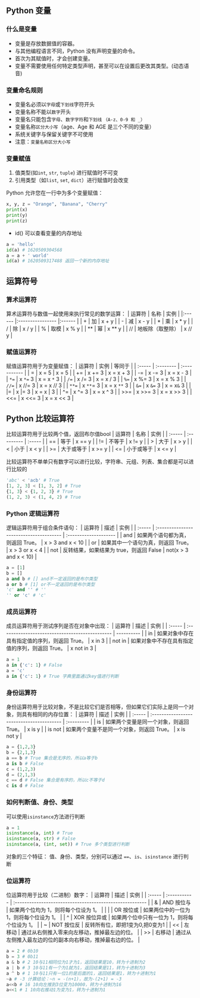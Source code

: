 ## Python 变量

### 什么是变量

- 变量是存放数据值的容器。
- 与其他编程语言不同，Python 没有声明变量的命令。
- 首次为其赋值时，才会创建变量。
- 变量不需要使用任何特定类型声明，甚至可以在设置后更改其类型。(动态语音)

### 变量命名规则

-   变量名必须以`字母`或`下划线`字符开头
-   变量名称不能以`数字`开头
-   变量名只能包含`字母`、`数字字符`和`下划线`  `（A-z、0-9 和 _）`
-   变量名称`区分大小写`（age、Age 和 AGE 是三个不同的变量）
-   系统关键字与保留关键字不可使用
-   注意：`变量名称区分大小写`

### 变量赋值

1. 值类型(如`int`, `str`, `tuple`)  进行赋值时不可变
2. 引用类型（如`list`, `set`, `dict`）进行赋值时会改变

Python 允许您在一行中为多个变量赋值：

```python
x, y, z = "Orange", "Banana", "Cherry"
print(x)
print(y)
print(z)
```

- id() 可以查看变量的内存地址

```python
a = 'hello'
id(a) # 1620509304568
a = a + ' world'
id(a) # 1620509317488 返回一个新的内存地址
```

## 运算符号

### 算术运算符

算术运算符与数值一起使用来执行常见的数学运算：
| 运算符 | 名称             | 实例   |
|:------ |:---------------- |:------ |
| +      | 加               | x + y  |
| -      | 减               | x - y  |
| *      | 乘               | x * y  |
| /      | 除               | x / y  |
| %      | 取模             | x % y  |
| **     | 幂               | x ** y |
| //     | 地板除（取整除） | x // y |

### 赋值运算符

赋值运算符用于为变量赋值：
| 运算符 | 实例      | 等同于       |
| :----- | :-------- | :----------- |
| =      | x = 5     | x = 5        |
| +=     | x += 3    | x = x + 3    |
| -=     | x -= 3    | x = x - 3    |
| `*=`   | x `*=` 3  | x = x `*` 3  |
| `/=`   | x /= 3    | x = x / 3    |
| `%=`   | x %= 3    | x = x % 3    |
| `//=`  | x //= 3   | x = x // 3   |
| `**=`  | x `**`= 3 | x = x `**` 3 |
| `&=`   | x `&=` 3  | x = x`&` 3   |
| \|=    | x \|= 3   | x = x \| 3   |
| ^=     | x ^= 3    | x = x ^ 3    |
| >>=    | x >>= 3   | x = x >> 3   |
| <<=    | x <<= 3   | x = x << 3   |

## Python 比较运算符

比较运算符用于比较两个值，返回布尔值bool
| 运算符 | 名称       | 实例   |
| :----- | :--------- | :----- |
| ==     | 等于       | x == y |
| !=     | 不等于     | x != y |
| >      | 大于       | x > y  |
| <      | 小于       | x < y  |
| >=     | 大于或等于 | x >= y |
| <=     | 小于或等于 | x <= y |

比较运算符不单单只有数字可以进行比较，字符串、元组、列表、集合都是可以进行比较的

```python
'abc' < 'acb' # True
[1, 2, 3] < [1, 3, 2] # True
{1, 3} < {1, 2, 3} # True
(1, 2, 3) < (1, 4, 2) # True
```

### Python 逻辑运算符

逻辑运算符用于组合条件语句：
| 运算符 | 描述                                    | 实例                  |
| :----- | :-------------------------------------- | :-------------------- |
| and    | 如果两个语句都为真，则返回 True。       | x > 3 and x < 10      |
| or     | 如果其中一个语句为真，则返回 True。     | x > 3 or x < 4        |
| not    | 反转结果，如果结果为 true，则返回 False | not(x > 3 and x < 10) |

```python
a = [1]
b = []
a and b # [] and不一定返回的是布尔类型
a or b # [1] or不一定返回的是布尔类型
'c' and '' # ''
'' or 'c' # 'c'
```

### 成员运算符

成员运算符用于测试序列是否在对象中出现：
| 运算符 | 描述                                            | 实例       |
| :----- | :---------------------------------------------- | ---------- |
| in     | 如果对象中存在具有指定值的序列，则返回 True。   | x in 3     |
| not in | 如果对象中不存在具有指定值的序列，则返回 True。 | x not in 3 |

```python
a = 1
a in {'c': 1} # False
a = 'c'
a in {'c': 1} # True 字典里面通过key值进行判断
```

### 身份运算符

身份运算符用于比较对象，不是比较它们是否相等，但如果它们实际上是同一个对象，则具有相同的内存位置：
| 运算符 | 描述                                      | 实例       |
| :----- | :---------------------------------------- | :--------- |
| is     | 如果两个变量是同一个对象，则返回 True。   | x is y     |
| is not | 如果两个变量不是同一个对象，则返回 True。 | x is not y |

```python
a = {1,2,3}
b = {2,1,3}
a == b # True 集合是无序的，所以a等于b
a is b # False
c = (1,2,3)
d = (2,1,3)
c == d # False 集合是有序的，所以c不等于d
c is d # False
```

### 如何判断值、身份、类型

可以使用`isinstance`方法进行判断
```python
a = 1
isinstance(a, int) # True
isinstance(a, str) # False
isinstance(a, (int, set)) # True 多个类型进行判断
```

对象的三个特征： 值、身份、类型，分别可以通过 `==`、`is`、`isinstance` 进行判断

### 位运算符

位运算符用于比较（二进制）数字：
| 运算符 | 描述         | 实例                                                     |
| :----- | :----------- | :------------------------------------------------------- |
| &      | AND 按位与   | 如果两个位均为 1，则将每个位设为 1。                     |
| \|     | OR 按位或    | 如果两位中的一位为 1，则将每个位设为 1。                 |
| ^      | XOR 按位异或 | 如果两个位中只有一位为 1，则将每个位设为 1。             |
| ~      | NOT 按位反   | 反转所有位，即把1变为0,把0变为1                          |
| <<     | 左移动       | 通过从右侧推入零来向左移动，推掉最左边的位。             |
| >>     | 右移动       | 通过从左侧推入最左边的位的副本向右移动，推掉最右边的位。 |

```python
a = 2 # 0b10
b = 3 # 0b11
a & b # 2 10与11相同位为1才为1，返回结果是10，转为十进制为2
a | b # 3 10与11有一个为1就为1，返回结果是11，转为十进制为3
a ^ b # 1 10与11只有一位1的是后面的1，返回结果是1，转为十进制为1
~a # -3 计算结论：~n = -(n+1)，故为-(2+1) = -3
a<<b # 16 10向左推到3位变为10000，转为十进制为16
a<<1 # 1 10向右推动1为变为1，转为十进制为1
```